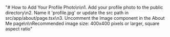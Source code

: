 "# How to Add Your Profile Photo\n\n1. Add your profile photo to the public directory\n2. Name it 'profile.jpg' or update the src path in src/app/about/page.tsx\n3. Uncomment the Image component in the About Me page\n\nRecommended image size: 400x400 pixels or larger, square aspect ratio" 
